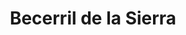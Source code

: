 ---
title: Becerril de la Sierra
url: /becerril-de-la-sierra/
latitude: 40.716
longitude: -3.989
---